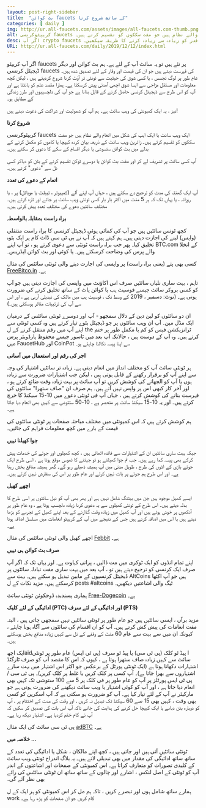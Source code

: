 ```yaml
---
layout: post-right-sidebar
title:  "بٹ کوائن faucets کے ساتھ شروع کرنا"
categories: [ daily ]
img: http://ur.all-faucets.com/assets/images/all-faucets.com-thumb.png
alt: کریپٹوکرنسی faucets ایک ویب سائٹ یا ایک ایپ کی شکل میں انعام والے نظام ہیں جو مفت سککوں کو تقسیم کرتے ہیں۔
desc: اگر آپ crypto faucets پر نئے ہیں تو یہ سائٹ آپ کے لئے ہے۔ مفت بٹ کوائن ٹونٹی سائٹوں سے دعوی کرتے ہوئے اپنے وقت اور کوشش کی قدر کو زیادہ سے زیادہ کرنے کا طریقہ سیکھیں۔
URL: http://ur.all-faucets.com/daily/2019/12/12/index.html
---
```


اگر آپ کریپٹو faucets پر نئے ہیں تو یہ سائٹ آپ کے لئے ہے۔ ہم بٹ کوائن اور دیگر ڈیجیٹل کرنسی faucets کی فہرست دیتے ہیں جو ان کی قیمت اور وقار کے لئے تصدیق شدہ ہیں۔ عام طور پر لوگ تجسس ، یا کسی شوق کی حیثیت سے ٹونٹی ٹر آؤٹ کرنا شروع کردیتے ہیں ، لیکن کچھ معلومات اور مستقل مزاجی سے ایسا شوق اچھی آمدنی پیش کرسکتا ہے۔ ہمارا مقصد علم کو بانٹنا ہے اور آپ کو اس طرح سے ڈیجیٹل کرنسی حاصل کرنے کے قابل بنانا ہے جو آپ کی دلچسپیوں اور طرز زندگی کے مطابق ہو۔

نیز ، یہ ایک کمیونٹی کی ویب سائٹ ہے۔ ہم آپ کو شمولیت اور شراکت کی دعوت دیتے ہیں!

<b>شروع کرنا</b>

کریپٹوکرنسی faucets ایک ویب سائٹ یا ایک ایپ کی شکل میں انعام والے نظام ہیں جو مفت سککوں کو تقسیم کرتے ہیں۔ زائرین ویب سائٹ کے ذریعہ بیان کردہ کیپچا یا کاموں کو مکمل کرنے کے بدلے میں بٹ کوائن ستسوشی یا دیگر اقسام کے سکے کا دعوی کر سکتے ہیں۔

آپ کسی سائٹ پر تشریف لے کر اور مفت بٹ کوائن یا دوسرے ٹوکن تقسیم کرنے کے بٹن کو دباکر کسی نل سے "دعوی" کرتے ہیں۔

<b>انعام کے دعوے کی تعدد</b>

آپ ایک گھنٹہ کی مدت کو ترجیح دے سکتے ہیں ، جہاں آپ اپنے آلے (کمپیوٹر ، ٹیبلٹ یا موبائل) پر ، یا روزانہ ، یا یہاں تک کہ ہر 5 منٹ میں اکثر بار بار کسی ٹونٹی ویب سائٹ پر جاتے اور تازہ کرتے ہیں۔ مختلف سائٹیں دعوے کی مختلف تعدد پیش کرتی ہیں۔

<b>براہ راست بمقابلہ بالواسطہ</b>

کچھ ٹونس سائٹیں ہیں جو آپ کی کمائی ہوئی ڈیجیٹل کرنسی کا براہ راست منتقلی (واپس) لینے کی اجازت دیتی ہیں۔ ہم کہتے ہیں کہ آپ نے بی ٹی سی ڈاٹ کام پر ایک بٹوہ تخلیق کیا۔ پھر جب براہ راست ٹونٹی سے دعوی کرتے ہو ، تو آپ اپنے BTC.com کے انخلا والے پرس کی وضاحت کرسکتے ہیں۔ یا کوئی اور بٹ کوائن ایڈریس۔

کسی بھی پتے (یعنی براہ راست) پر واپسی کی اجازت دینے والی ٹونٹی سائٹس کی مثال <a href="http://bit.ly/www-freebitcoin" target="_blank">FreeBitco.in</a> ہے۔

تاہم ، بہت ساری نلیاں سائٹیں صرف اس اکاؤنٹ میں واپسی کی اجازت دیتی ہیں جو آپ کو کسی بروکر سائٹ جیسے فوسیٹ ہب یا کوائن پاٹ کے ساتھ تخلیق کرنے کی ضرورت ہوتی ہے۔ (نوٹ: دسمبر ، 2019 کے وسط تک ، فوسیٹ ہب میں مالک کی تبدیلی آرہی ہے ، اور اس سے آپ کی ترتیبات متاثر ہوسکتی ہیں۔)

ان دو سائٹوں کو لین دین کے دلال سمجھو - آپ اور دوسرے ٹونٹی سائٹس کے درمیان ایک مڈل مین۔ آپ ان ویب سائٹوں پر جو ڈیجیٹل بٹوے تیار کرتے ہیں وہ کسی ٹونٹی سے اپنے آپ میں رقم منتقل کرنے کے ل the ٹرانزیکشن فیس کو کم یا مکمل طور پر ختم کرتے ہیں۔ وہ آپ کے دوست ہیں ، حالانکہ آپ بعد میں ٹاسور جیسے محفوظ ہارڈویئر پرس میں FaucetHub اور CoinPot سے اپنا پیسہ نکالنا چاہتے ہو۔

<b>اجر کی رقم اور استعمال میں آسانی</b>

ہر ٹونٹی سائٹ آپ کو مختلف انداز میں انعام دیتی ہے۔ زیادہ تر سائٹیں اشتہار کی وجہ سے اپنے آپ کو برقرار رکھنے کے قابل ہوتی ہیں ، لیکن جب اشتہارات ضرورت سے زیادہ ہوں یا آپ کو الجھانے کی کوشش کریں تو آپ سائٹ پر بہت زیادہ وقت ضائع کرتے ہو ، اور آخر کار کبھی اس پر واپس نہیں آتے ہیں۔ ہم صرف ان "صاف ستھرا" سائٹوں کی فہرست بنانے کی کوشش کرتے ہیں ، جہاں آپ فی ٹونٹی دعوے میں 10-15 سیکنڈ کا خرچ کرتے ہیں۔ اور یہ 10-15 سیکنڈ سائٹ پر منحصر ہے ، 10-50 ستتوشی سے کہیں بھی انعام دیا جاتا ہے۔

ہم کوشش کرتے ہیں کہ اس کمیونٹی میں مختلف مباحثہ صفحات پر ٹونٹی سائٹوں کی قیمت کے بارے میں کچھ معلومات فراہم کی جائیں۔

<b>جوا کھیلنا نہیں</b>

جبکہ بہت ساری سائٹیں ان کے اشتہارات سے فائدہ اٹھاتی ہیں ، کچھ کھیلوں اور جوئے کی خدمات پیش کرکے بھی پیسہ کما رہے ہیں۔ جب تم جوا کھیلتے ہو تو جیتنے کا ٹھوس موقع ہوتا ہے ، اسی طرح ایک جوئے بازی کے اڈوں کی طرح ، طویل مدتی میں آپ ہمیشہ ڈھیلے رہو گے۔ گھر ہمیشہ منافع بخش رہتا ہے۔ اور اس طرح ہم جوئے پر بات نہیں کرتے اور عام طور پر اس کی سفارش نہیں کرتے ہیں۔

<b>اچھے کھیل</b>

ایسے کھیل موجود ہیں جن میں بیٹنگ شامل نہیں ہے اور پھر بھی آپ کو نیل سائٹوں پر اسی طرح کا بدلہ دیتے ہیں۔ اس طرح کے ٹونٹی کھیلوں سے یہ دعوی کرنا زیادہ دلچسپ ہوتا ہے ، وہ عام طور پر آنکھوں پر خوش ہوتے ہیں اور آپ کھیل میں زیادہ وقت گذارنے کے بعد اپنے کھیل کے تجربے کو بڑھا دیتے ہیں یا اس میں اضافہ کرتے ہیں جس کے نتیجے میں آپ کے کریپٹو انعامات میں مسلسل اضافہ ہوتا ہے۔

اچھے کھیل والی ٹونٹی سائٹس کی مثال <a href="http://bit.ly/www-febbit" target="_blank">Febbit</a> ہے۔

<b>صرف بٹ کوائن ہی نہیں</b>

اپنے تمام انڈوں کو ایک ٹوکری میں مت ڈالیں ، پرانی کہاوت ہے۔ اور یہاں تک کہ اگر آپ صرف ایک کرنسی کو ترجیح دیتے ہیں تو ، آپ بعد میں بہت ساری مفت تبادلہ سائٹوں پر ڈیجیٹل کرنسیوں کے مابین تبدیل ہو سکتے ہیں۔ بہت سے AltCoins ہیں جو آپ اکٹھا کرسکتے ہیں۔ مزید نکات کے ل posts #altcoins ٹیگ والی اشاعتیں دیکھیں۔

ہماری پسندیدہ ڈوجکوئن ٹونٹی سائٹ <a href="http://bit.ly/www-free-dogecoin" target="_blank">Free-Dogecoin</a> ہے۔

<b>ادائیگی کے لئے کلیک (PTC) اور ادائیگی کے لئے سرف (PTS)</b>

مزید برآں ، ایسی سائٹیں ہیں جو عام طور پر ٹونٹی سائٹیں نہیں سمجھی جاتی ہیں ، البتہ مفت انعامات کی پیش کش کرتے ہیں۔ آپ کو ان اقسام کی سائٹوں سے آگاہ ہونا چاہئے ، کیونکہ ان میں سے بہت سے عام 60 منٹ کے وقفے کے نل سے کہیں زیادہ منافع بخش ہوسکتے ہیں۔

ایک اچھaidا پیڈ ٹو کلک (پی ٹی سی) یا پیڈ ٹو سرف (پی ٹی ایس) عام طور پر ٹونٹی سائٹ سے کہیں زیادہ صاف ستھرا ہوتا ہے ، کیوں کہ اس کا مقصد آپ کو صرف ٹارگٹڈ اشتہارات دکھانا ہوتا ہے (ایک ٹونٹی پورٹل کے برعکس جو اکثر اس اشتہار میں بہت سارے اشتہاروں سے بھرا جاتا ہے)۔ آپ کسی پر کلک کریں یا غلط پر کلک کریں)۔ پی ٹی سی / پی ٹی ایس پورٹلز پر آپ کو عام طور پر فی کلک پر 5 سے 100 ستوشی تک کہیں بھی انعام دیا جاتا ہے ، اور آپ کو کوئی اشتہار یا ویب سائٹ دیکھنے کی ضرورت ہوتی ہے جو مارکیٹر نے آپ کے لئے تیار کیا ہے۔ آپ کو ضرورت ہو سکتی ہے کہ آپ اسکرین کو کسی بھی وقت ، کہیں بھی 15 سے 60 سیکنڈ تک تبدیل نہ کریں ، اور وقت کی مدت کے اختتام پر ، آپ کو دوبارہ بٹن دبانے یا ایک کیپچا حل کرنے کی ہدایت کی جائے تاکہ آپ اس بات کی تصدیق کر سکیں کہ آپ نے کام ختم کردیا ہے۔ اشتہار دیکھ رہا ہے۔

پی ٹی سی سائٹ کی ایک مثال <a href="http://bit.ly/www-adbtc" target="_blank" alt="adBTC">adBTC</a> ہے۔

<b>خلاصہ میں ...</b>

ٹونٹی سائٹیں آتی ہیں اور جاتی ہیں ، کچھ اپنے مالکان ، شکل یا ادائیگی کی تعدد کے ساتھ ساتھ ادائیگی کی مقدار میں بھی تبدیلی لاتے ہیں۔ یہ بلاگ اندراج ٹونٹی ویب سائٹ کے کلیدی تصورات کو متعارف کراتا ہے۔ اس کمیونٹی کے صفحات اور اشاعتوں کے اندر آپ کو ٹونٹی کے اصل لنکس ، اشارے اور چالوں کے ساتھ ساتھ ان ٹونٹی سائٹس کی رائے بھی نظر آئے گی۔

ہمارے ساتھ شامل ہوں اور تبصرے کریں ، تاکہ ہم مل کر اس کمیونٹی کو ہر ایک کے ل work کام کریں جو ان صفحات کو پڑھ رہا ہے۔

<div id="commento"></div>
<script src="https://cdn.commento.io/js/commento.js"></script>
